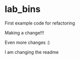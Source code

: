 # lab_bins
First example code for refactoring

Making a change!!!

Even more changes :)


I am changing the readme

